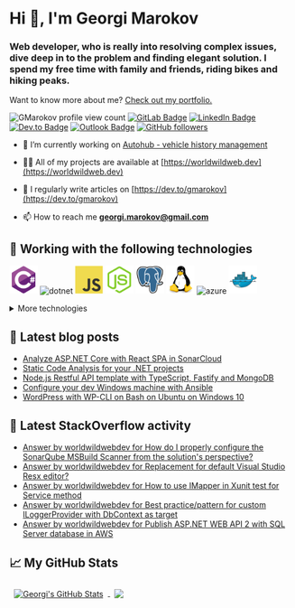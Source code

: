 
# Hi 👋, I'm Georgi Marokov
### Web developer, who is really into resolving complex issues, dive deep in to the problem and finding elegant solution. I spend my free time with family and friends, riding bikes and hiking peaks.

Want to know more about me? [Check out my portfolio.](https://worldwildweb.dev)

![GMarokov profile view count](https://komarev.com/ghpvc/?username=gmarokov&color=brightgreen)
[![GitLab Badge](https://img.shields.io/badge/GitLab-Profile-orange?logo=gitlab&style=flat)](https://gitlab.com/gmarokov)
[![LinkedIn Badge](https://img.shields.io/badge/LinkedIn-Profile-informational?style=flat&logo=linkedin&logoColor=white&color=0D76A8)](https://linkedin.com/in/georgi-marokov)
[![Dev.to Badge](https://img.shields.io/badge/Dev.to-Profile-blue?logo=dev.to&style=flat)](https://dev.to/gmarokov)
[![Outlook Badge](https://img.shields.io/badge/-georgi.marokov-c14438?style=flat&logo=microsoft-outlook&logoColor=white&link=mailto:georgi.marokov@gmail.com)](mailto:georgi.marokov@gmail.com)
[![GitHub followers](https://img.shields.io/github/followers/gmarokov?label=Follow&style=social)](https://github.com/gmarokov/?tab=follow) 
  
- 🔭 I’m currently working on [Autohub - vehicle history management](https://autohub.bg)  
  
- 👨‍💻 All of my projects are available at [https://worldwildweb.dev](https://worldwildweb.dev)  
  
- 📝 I regularly write articles on [https://dev.to/gmarokov](https://dev.to/gmarokov)  
  
- 📫 How to reach me **georgi.marokov@gmail.com** 

## 💼 Working with the following technologies</h3>
<p align="left">
    <img src="https://raw.githubusercontent.com/devicons/devicon/master/icons/csharp/csharp-original.svg" alt="csharp" width="50" height="50" /> 
    <img src="https://cdn.jsdelivr.net/gh/devicons/devicon/icons/dotnetcore/dotnetcore-original.svg" alt="dotnet" width="50" height="50" />
    <img src="https://raw.githubusercontent.com/devicons/devicon/master/icons/javascript/javascript-original.svg" alt="javascript" width="50" height="50" />
    <img src="https://raw.githubusercontent.com/devicons/devicon/master/icons/nodejs/nodejs-original.svg" alt="nodejs" width="50" height="50" /> 
    <img src="https://raw.githubusercontent.com/devicons/devicon/master/icons/postgresql/postgresql-original.svg" alt="postgresql" width="50" height="50" /> 
    <img src="https://raw.githubusercontent.com/devicons/devicon/master/icons/linux/linux-original.svg" alt="linux" width="50" height="50" /> 
    <img src="https://cdn.jsdelivr.net/gh/devicons/devicon/icons/azure/azure-original-wordmark.svg" alt="azure" width="50" height="50" />
    <img src="https://raw.githubusercontent.com/devicons/devicon/master/icons/docker/docker-original.svg" alt="docker" width="50" height="50" /> 
    <details>
        <summary>More technologies</summary>
        <img src="https://raw.githubusercontent.com/devicons/devicon/master/icons/amazonwebservices/amazonwebservices-original.svg" alt="aws" width="50" height="50" />
        <img src="https://raw.githubusercontent.com/devicons/devicon/master/icons/typescript/typescript-original.svg" alt="typescript" width="50" height="50" /> 
        <img src="https://raw.githubusercontent.com/devicons/devicon/master/icons/php/php-original.svg" alt="php" width="50" height="50" /> 
        <img src="https://raw.githubusercontent.com/devicons/devicon/master/icons/react/react-original.svg" alt="react" width="50" height="50" /> 
        <img src="https://raw.githubusercontent.com/devicons/devicon/master/icons/webpack/webpack-original.svg" alt="webpack" width="50" height="50" />
        <img src="https://raw.githubusercontent.com/devicons/devicon/master/icons/git/git-original.svg" alt="git" width="50" height="50" />
        <img src="https://raw.githubusercontent.com/devicons/devicon/master/icons/laravel/laravel-plain.svg" alt="laravel" width="50" height="50" /> 
        <img src="https://raw.githubusercontent.com/devicons/devicon/master/icons/mongodb/mongodb-original.svg" alt="mongodb" width="50" height="50" /> 
        <img src="https://raw.githubusercontent.com/devicons/devicon/master/icons/mysql/mysql-original.svg" alt="mysql" width="50" height="50" /> 
        <img src="https://raw.githubusercontent.com/devicons/devicon/master/icons/nginx/nginx-original.svg" alt="nginx" width="50" height="50" />
        <img src="https://raw.githubusercontent.com/devicons/devicon/master/icons/redis/redis-original.svg" alt="redis" width="50" height="50" />
        <img src="https://raw.githubusercontent.com/devicons/devicon/master/icons/wordpress/wordpress-original.svg" alt="wordpress" width="50" height="50" />                             <img src="https://cdn.jsdelivr.net/gh/devicons/devicon/icons/microsoftsqlserver/microsoftsqlserver-plain-wordmark.svg" alt="sqlserver" width="50" height="50" />
        <img src="https://raw.githubusercontent.com/devicons/devicon/master/icons/visualstudio/visualstudio-plain.svg" alt="visualstudio" width="50" height="50" />    
    </details>
</p>

## 📝 Latest blog posts
<!-- BLOG-POST-LIST:START -->
- [Analyze ASP.NET Core with React SPA in SonarCloud](https://dev.to/gmarokov/analyze-asp-net-core-with-your-react-spa-in-sonarcloud-5goj)
- [Static Code Analysis for your .NET projects](https://dev.to/gmarokov/static-code-analysis-for-your-net-projects-3l0d)
- [Node.js Restful API template with TypeScript, Fastify and MongoDB](https://dev.to/gmarokov/node-js-restful-api-template-with-typescript-fastify-and-mongodb-4ceo)
- [Configure your dev Windows machine with Ansible](https://dev.to/gmarokov/configure-your-dev-windows-machine-with-ansible-41aj)
- [WordPress with WP-CLI on Bash on Ubuntu on Windows 10](https://dev.to/gmarokov/wordpress-with-wp-cli-on-bash-on-ubuntu-on-windows-10-4dpg)
<!-- BLOG-POST-LIST:END -->

## 📣 Latest StackOverflow activity
<!-- STACKOVERFLOW:START -->
- [Answer by worldwildwebdev for How do I properly configure the SonarQube MSBuild Scanner from the solution's perspective?](https://stackoverflow.com/questions/48121736/how-do-i-properly-configure-the-sonarqube-msbuild-scanner-from-the-solutions-pe/67186094#67186094)
- [Answer by worldwildwebdev for Replacement for default Visual Studio Resx editor?](https://stackoverflow.com/questions/2067635/replacement-for-default-visual-studio-resx-editor/64400047#64400047)
- [Answer by worldwildwebdev for How to use IMapper in Xunit test for Service method](https://stackoverflow.com/questions/63950084/how-to-use-imapper-in-xunit-test-for-service-method/63951931#63951931)
- [Answer by worldwildwebdev for Best practice/pattern for custom ILoggerProvider with DbContext as target](https://stackoverflow.com/questions/59956210/best-practice-pattern-for-custom-iloggerprovider-with-dbcontext-as-target/62835577#62835577)
- [Answer by worldwildwebdev for Publish ASP.NET WEB API 2 with SQL Server database in AWS](https://stackoverflow.com/questions/43583790/publish-asp-net-web-api-2-with-sql-server-database-in-aws/61032219#61032219)
<!-- STACKOVERFLOW:END -->

## 📈 My GitHub Stats

<a href="https://github.com/gmarokov">
  <img align="center" style="margin:0.5rem" src="https://github-readme-stats.vercel.app/api?username=gmarokov&show_icons=true&line_height=27&count_private=true&title_color=ffffff&text_color=c9cacc&icon_color=4AB097&bg_color=1A2B34" alt="Georgi's GitHub Stats" />
</a>
<a href="https://github.com/gmarokov">
  <img align="center" style="margin:0.5rem" src="https://github-readme-stats.vercel.app/api/top-langs/?username=gmarokov&hide=html,css&title_color=ffffff&text_color=c9cacc&icon_color=4AB197&bg_color=1A2B34" />
</a>

